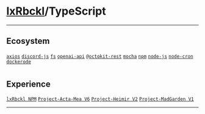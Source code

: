 # [lxRbckl](https://github.com/lxRbckl/lxRbckl/tree/main)/TypeScript

---
## Ecosystem


[`axios`](https://github.com/lxRbckl/lxRbckl/tree/main/TypeScript/axios) [`discord-js`](https://github.com/lxRbckl/lxRbckl/tree/main/TypeScript/discord-js) [`fs`](https://github.com/lxRbckl/lxRbckl/tree/main/TypeScript/fs) [`openai-api`](https://github.com/lxRbckl/lxRbckl/tree/main/TypeScript/openai-api) [`@octokit-rest`](https://github.com/lxRbckl/lxRbckl/tree/main/TypeScript/@octokit-rest) [`mocha`](https://github.com/lxRbckl/lxRbckl/tree/main/TypeScript/mocha) [`npm`](https://github.com/lxRbckl/lxRbckl/tree/main/TypeScript/npm) [`node-js`](https://github.com/lxRbckl/lxRbckl/tree/main/TypeScript/node-js) [`node-cron`](https://github.com/lxRbckl/lxRbckl/tree/main/TypeScript/node-cron) [`dockerode`](https://github.com/lxRbckl/lxRbckl/tree/main/TypeScript/dockerode)
# 
## Experience


[`lxRbckl NPM`](https://github.com/lxRbckl/lxRbckl/blob/NPM/README.md) [`Project-Acta-Mea V6`](https://github.com/lxRbckl/Project-Acta-Mea/blob/V6/README.md) [`Project-Heimir V2`](https://github.com/lxRbckl/Project-Heimir/blob/V2/README.md) [`Project-MadGarden V1`](https://github.com/lxRbckl/Project-MadGarden/blob/V1/README.md)




---